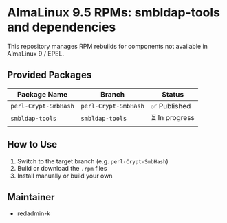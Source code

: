 # AlmaLinux 9.5 RPMs: smbldap-tools and dependencies

This repository manages RPM rebuilds for components not available in AlmaLinux 9 / EPEL.

## Provided Packages

| Package Name             | Branch              | Status         |
|--------------------------|---------------------|----------------|
| `perl-Crypt-SmbHash`     | `perl-Crypt-SmbHash`| ✅ Published    |
| `smbldap-tools`          | `smbldap-tools`     | ⏳ In progress  |

## How to Use

1. Switch to the target branch (e.g. `perl-Crypt-SmbHash`)
2. Build or download the `.rpm` files
3. Install manually or build your own

## Maintainer

- redadmin-k

